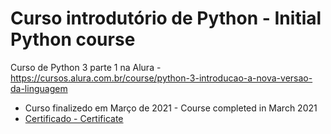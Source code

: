 # Curso introdutório de Python - Initial Python course

Curso de Python 3 parte 1 na Alura - https://cursos.alura.com.br/course/python-3-introducao-a-nova-versao-da-linguagem

- Curso finalizedo em Março de 2021 - Course completed in March 2021
- [Certificado - Certificate](https://cursos.alura.com.br/certificate/a0b50593-b3e7-46ad-8123-4f72e8dd6180)